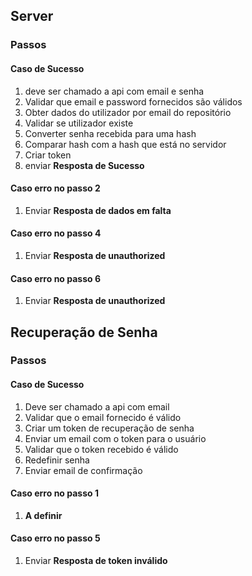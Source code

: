 
## Server
### Passos

#### Caso de Sucesso
1. deve ser chamado a api com email e senha
2. Validar que email e password fornecidos são válidos
3. Obter dados do utilizador por email do repositório
4. Validar se utilizador existe
5. Converter senha recebida para uma hash
6. Comparar hash com a hash que está no servidor
7. Criar token
6. enviar **Resposta de Sucesso**


#### Caso erro no passo 2
1. Enviar **Resposta de dados em falta**

#### Caso erro no passo 4
1. Enviar **Resposta de unauthorized**

#### Caso erro no passo 6
1. Enviar **Resposta de unauthorized**


## Recuperação de Senha
### Passos

#### Caso de Sucesso
1. Deve ser chamado a api com email
2. Validar que o email fornecido é válido
3. Criar um token de recuperação de senha
4. Enviar um email com o token para o usuário
5. Validar que o token recebido é válido
6. Redefinir senha
7. Enviar email de confirmação


#### Caso erro no passo 1
1.  **A definir**

#### Caso erro no passo 5
1. Enviar **Resposta de token inválido**








